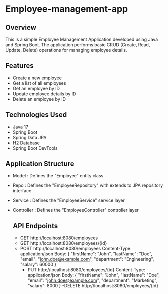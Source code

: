 # Employee-management-app

## Overview
This is a simple Employee Management Application developed using Java and Spring Boot. The application performs basic CRUD (Create, Read, Update, Delete) operations for managing employee details.

## Features
- Create a new employee
- Get a list of all employees
- Get an employee by ID
- Update employee details by ID
- Delete an employee by ID

## Technologies Used
- Java 17
- Spring Boot
- Spring Data JPA
- H2 Database
- Spring Boot DevTools

## Application Structure
- Model : Defines the "Employee" entity class
- Repo : Defines the "EmployeeRepository" with extends to JPA repository interface
- Service : Defines the "EmployeeService" service layer
- Controller : Defines the "EmployeeController" controller layer

  ## API Endpoints
  - GET http://localhost:8080/employees
  - GET http://localhost:8080/employees/{id}
  - POST http://localhost:8080/employees
    Content-Type: application/json
    Body:
    {
      "firstName": "John",
      "lastName": "Doe",
      "email": "john.doe@example.com",
      "department": "Engineering",
      "salary": 60000
    }
    - PUT http://localhost:8080/employees/{id}
      Content-Type: application/json
      Body:
      {
        "firstName": "John",
        "lastName": "Doe",
        "email": "john.doe@example.com",
        "department": "Marketing",
        "salary": 8000
      }
      -DELETE http://localhost:8080/employees/{id}



